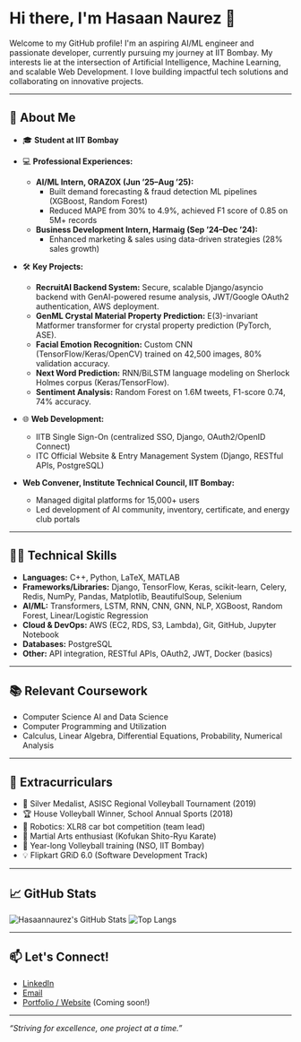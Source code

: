 # Hi there, I'm Hasaan Naurez 👋

Welcome to my GitHub profile! I'm an aspiring AI/ML engineer and passionate developer, currently pursuing my journey at IIT Bombay. My interests lie at the intersection of Artificial Intelligence, Machine Learning, and scalable Web Development. I love building impactful tech solutions and collaborating on innovative projects.

---

## 🚀 About Me

- 🎓 **Student at IIT Bombay**  


- 💻 **Professional Experiences:**  
  - **AI/ML Intern, ORAZOX (Jun ’25–Aug ’25):**  
    - Built demand forecasting & fraud detection ML pipelines (XGBoost, Random Forest)
    - Reduced MAPE from 30% to 4.9%, achieved F1 score of 0.85 on 5M+ records
  - **Business Development Intern, Harmaig (Sep ’24–Dec ’24):**  
    - Enhanced marketing & sales using data-driven strategies (28% sales growth)

- 🛠️ **Key Projects:**  
  - **RecruitAI Backend System:** Secure, scalable Django/asyncio backend with GenAI-powered resume analysis, JWT/Google OAuth2 authentication, AWS deployment.
  - **GenML Crystal Material Property Prediction:** E(3)-invariant Matformer transformer for crystal property prediction (PyTorch, ASE).
  - **Facial Emotion Recognition:** Custom CNN (TensorFlow/Keras/OpenCV) trained on 42,500 images, 80% validation accuracy.
  - **Next Word Prediction:** RNN/BiLSTM language modeling on Sherlock Holmes corpus (Keras/TensorFlow).
  - **Sentiment Analysis:** Random Forest on 1.6M tweets, F1-score 0.74, 74% accuracy.

- 🌐 **Web Development:**  
  - IITB Single Sign-On (centralized SSO, Django, OAuth2/OpenID Connect)
  - ITC Official Website & Entry Management System (Django, RESTful APIs, PostgreSQL)


- **Web Convener, Institute Technical Council, IIT Bombay:**  
  - Managed digital platforms for 15,000+ users
  - Led development of AI community, inventory, certificate, and energy club portals

---

## 🧑‍💻 Technical Skills

- **Languages:** C++, Python, LaTeX, MATLAB  
- **Frameworks/Libraries:** Django, TensorFlow, Keras, scikit-learn, Celery, Redis, NumPy, Pandas, Matplotlib, BeautifulSoup, Selenium  
- **AI/ML:** Transformers, LSTM, RNN, CNN, GNN, NLP, XGBoost, Random Forest, Linear/Logistic Regression  
- **Cloud & DevOps:** AWS (EC2, RDS, S3, Lambda), Git, GitHub, Jupyter Notebook  
- **Databases:** PostgreSQL  
- **Other:** API integration, RESTful APIs, OAuth2, JWT, Docker (basics)

---

## 📚 Relevant Coursework

- Computer Science AI and Data Science
- Computer Programming and Utilization
- Calculus, Linear Algebra, Differential Equations, Probability, Numerical Analysis

---

## 🏐 Extracurriculars

- 🥈 Silver Medalist, ASISC Regional Volleyball Tournament (2019)
- 🏆 House Volleyball Winner, School Annual Sports (2018)
- 🤖 Robotics: XLR8 car bot competition (team lead)
- 🥋 Martial Arts enthusiast (Kofukan Shito-Ryu Karate)
- 🥅 Year-long Volleyball training (NSO, IIT Bombay)
- 💡 Flipkart GRiD 6.0 (Software Development Track)

---

## 📈 GitHub Stats

![Hasaannaurez's GitHub Stats](https://github-readme-stats.vercel.app/api?username=Hasaannaurez&show_icons=true&theme=radical)
![Top Langs](https://github-readme-stats.vercel.app/api/top-langs/?username=Hasaannaurez&layout=compact&theme=radical)

---

## 📫 Let's Connect!

- [LinkedIn](https://www.linkedin.com/in/Hasaannaurez)  
- [Email](hasaannaurez777@gmail.com)  
- [Portfolio / Website](#) (Coming soon!)

---

_“Striving for excellence, one project at a time.”_
